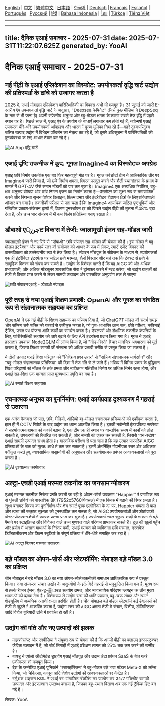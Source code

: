 [English](./en.md) | [中文](./zh.md) | [繁體中文](./zh-TW.md) | [日本語](./ja.md) | [한국어](./ko.md) | [Deutsch](./de.md) | [Français](./fr.md) | [Español](./es.md) | [Português](./pt.md) | [Русский](./ru.md) | [हिंदी](./hi.md) | [Bahasa Indonesia](./id.md) | [ไทย](./th.md) | [Türkçe](./tr.md) | [Tiếng Việt](./vi.md)

---

---
title: दैनिक एआई समाचार - 2025-07-31
date: 2025-07-31T11:22:07.625Z
generated_by: YooAI
---

# दैनिक एआई समाचार - 2025-07-31

## नई पीढ़ी के एआई एप्लिकेशन का विस्फोट: उपयोगकर्ता वृद्धि चार्ट उद्योग की प्रतिस्पर्धा के ढांचे को उजागर करता है

2025 में, एआई मोबाइल एप्लिकेशन पारिस्थितिकी का विकास अभी भी मजबूत है। 31 जुलाई को जारी E-स्तरीय ऐप उपयोगकर्ता वृद्धि चार्ट के अनुसार, "Deepsea कैबिनेट" (जिसे कुछ मीडिया ने DeepSeq के नाम से भी जाना है) अपनी संप्रेषणीय अनुभव और बहु-मोडल क्षमता के कारण सबसे तेज़ वृद्धि में पहले स्थान पर है। पिछले साल में, एआई ऐप के उपयोग की बाधाएँ लगातार कम होती गई हैं, नवोन्मेषी एआई उपकरण धीरे-धीरे उपयोगकर्ता अधिग्रहण और धारण में मुख्य भूमिका निभा रहे हैं—गहरे दृश्य परिदृश्य चलित उत्पाद उद्योग में विभेदन परिवर्तन का नेतृत्व कर रहे हैं, जो दूसरे अधिसूचना में पारिस्थितिकी की पुनर्व्यवस्था के लिए आधार तैयार कर रहे हैं।

![AI App वृद्धि चार्ट](https://images.unsplash.com/photo-1506744038136-46273834b3fb?auto=format&fit=crop&w=900&q=80)

## एआई दृष्टि तकनीक में कूद: गूगल Imagine4 का विस्फोटक अपग्रेड

एआई छवि निर्माण तकनीक एक बार फिर महत्वपूर्ण मोड़ पर है। गूगल की छोटी टीम ने आधिकारिक तौर पर Imagine4 जारी किया है, जो छवि निर्माण क्षमता, विवरण प्रस्तुत करने और शैली स्थानांतरण के प्रभाव के मामले में GPT-4V जैसे समान मॉडलों को पार कर चुका है। Imagine4 एक अत्यधिक नियंत्रित, बहु-क्षेत्र अनुरूप वीडियो और छवि निर्माण इंजन का निर्माण करता है—पैरामीटर को सूक्ष्म रूप से समायोजित करने और स्थिरता सृजन पेशेवर डिज़ाइन, फ़िल्म प्रभाव और इंटरैक्टिव विज्ञापन क्षेत्रों के लिए शक्तिशाली औजार बन गया है। तकनीकी परीक्षण से पता चला है कि Imagine4 अत्यधिक जटिल पृष्ठभूमियों और गतिशील प्रकाश-संकेतन दृश्यों में, विवरण पुनर्स्थापन दर को पिछले उद्योग पीढ़ी की तुलना में 48% बढ़ा देता है, और उच्च भार संचरण में भी कम विलंब प्रतिक्रिया बनाए रखता है।

## डौबाओ एجن्ट विकास में तेजी: ज्वालामुखी इंजन सह-मॉडल जारी

ज्वालामुखी इंजन ने नए सिरे से "डौबाओ" छवि संपादन सह-मॉडल की घोषणा की है। इस मॉडल ने बहु-मोडल इंटरैक्शन और कार्य स्तर की संयोजन को आधार के रूप में लेकर, स्मार्ट एजेंट विकास की वास्तविकता को उल्लेखनीय रूप से तेज किया है। संपादन मॉड्यूल के संयोजन के माध्यम से, उपयोगकर्ता एक ही इंटरैक्टिव इंटरफेस पर जटिल छवि मरम्मत, शैली विस्तार और यहां तक कि टेक्स्ट से छवि के सामूहिक वितरण को संपन्न कर सकते हैं। उद्योग के विशेषज्ञ मानते हैं कि यह AIGC को और अधिक प्रभावशाली, और अधिक मॉड्यूलर व्यावसायिक सेवा में ट्रांसफर करने में मदद करेगा, जो उद्योग ग्राहकों को तेजी से विचार प्राप्त करने से लेकर सामग्री उत्पादन और वास्तविक अनुप्रयोग तक ले जाएगा।

![छवि संपादन एआई - डौबाओ संपादक](https://images.unsplash.com/photo-1464983953574-0892a716854b?auto=format&fit=crop&w=900&q=80)

## पूरी तरह से नया एआई शिक्षण प्रणाली: OpenAI और गूगल का संगठित रूप से संज्ञानात्मक सहायक का प्रक्षिप्त

OpenAI ने एक नई पीढ़ी के शिक्षण सहायक का परिचय दिया है, जो ChatGPT मॉडल की संदर्भ समझ और सक्रिय तर्क शक्ति को गहराई से एकीकृत करता है, जो पुश-आधारित ज्ञान सत्र, छोटे परीक्षण, कठिनाई ट्रैकिंग, उन्नत पथ योजना आदि कार्यों का समर्थन करता है। डेवलपर्स और शैक्षणिक तकनीक कंपनियों के लिए, पारिस्थितिकी सहयोग को आगे बढ़ाने के लिए API इंटरफेस प्रदान किया गया है। गूगल ने एआई हस्ताक्षर उपकरण Node2GLM भी लॉन्च किया है, जो "नोड-रिश्ते" विचार मानचित्र अवधारणा को मूर्त करता है, जिससे शिक्षण सामग्री की संरचना को अधिक प्रभावी तरीके से प्रस्तुत किया जा सकता है।

ये दोनों उत्पाद एआई शिक्षा परिदृश्य को "निष्क्रिय प्रश्न उत्तर" से "सक्रिय संज्ञानात्मक मार्गदर्शन" और "बहु-मोडल संज्ञानात्मक प्रतिक्रिया" की दिशा में तेज गति से ले जाते हैं। भविष्य में विभिन्न प्रकार के बुद्धिमान शिक्षा परिदृश्यों को मॉडल के तर्क क्षमता और व्यक्तिगत गतिशील निर्णय पर अधिक निर्भर रहना होगा, और एआई सह-शिक्षा एक मान्यता प्राप्त मुख्यधारा प्रवृत्ति बन गया है।

![AI स्मार्ट शिक्षण सहायक](https://images.unsplash.com/photo-1519389950473-47ba0277781c?auto=format&fit=crop&w=900&q=80)

## रचनात्मक अनुभव का पुनर्निर्माण: एआई कार्यप्रवाह दृश्यकरण में गहराई से उतारना

एक अनंत कैनवास जो पाठ, छवि, वीडियो, ऑडियो बहु-मोडल रचनात्मक प्रक्रियाओं को एकीकृत करता है, हाल ही में CCTV रिपोर्ट के बाद उद्योग का ध्यान आकर्षित किया है। इसकी नवोन्मेषी इंटरएक्टिव रूपरेखा ने सहयोगात्मक क्षमता को काफी बढ़ाया है, एक टीम एक ही स्थान पर वास्तविक समय में कार्यों को तोड़ सकती है, उपकरणों को वितरित कर सकती है, और सामग्री को एकत्र कर सकती है, जिससे "वन-स्टॉप" एआई सामग्री उत्पादन संभव होता है। वास्तविक परीक्षण से पता चला है कि यह उत्पाद पारंपरिक AIGC प्रक्रियाओं के चक्र को मूलतः आधे से कम कर सकता है। इसमें अंतर्निहित गोपनीयता स्तर और अधिकार वर्गीकृत करते हुए, व्यावसायिक अनुप्रयोगों की अनुपालन और सहयोगात्मक प्रबंधन आवश्यकताओं को पूरा करता है।

![AI दृश्यात्मक कार्यप्रवाह](https://images.unsplash.com/photo-1503676382389-4809596d5290?auto=format&fit=crop&w=900&q=80)

## अल्ट्रा-एचडी एआई मरम्मत तकनीक का जनसामान्यीकरण

एआई मरम्मत तकनीक निरंतर प्रगति करती जा रही है, ओपन-सोर्स उपकरण "Happier" में प्रमाणिक रूप से धुंधली छवियों को वास्तविक 8K (7952x5760 पिक्सल) में एक क्लिक में बढ़ाने की स्थिर क्षमता है। सूक्ष्म बनावट विवरण का पुनर्निर्माण और क्षेत्र स्मार्ट पूरक एल्गोरिदम के दम पर, Happier भव्यता से बाल और त्वचा की उत्कृष्ट सूक्ष्मता को पुनर्स्थापित कर सकता है, जो AIGC उपयोगकर्ताओं और फ़ोटोग्राफी पोस्ट-प्रोडक्शन क्षेत्रों में व्यापक प्रशंसा प्राप्त कर चुका है। उपयोगकर्ता सरल सुझाव शब्दों के माध्यम से बड़े पैमाने पर स्टाइलिज़्ड और विविधता वाले उच्च गुणवत्ता वाले परिणाम प्राप्त कर सकते हैं। टूल की खुली पहुँच और प्रयोग में आसान बाधाओं के निरंतर कमी, एआई मरम्मत को व्यक्तिगत छवि मरम्मत, दस्तावेज़ डिजिटलीकरण और फ़िल्म स्टूडियो के संपूर्ण प्रक्रिया में धीरे-धीरे समाहित कर रहा है।

![AI अल्ट्रा क्लियर मरम्मत उदाहरण](https://images.unsplash.com/photo-1465101046530-73398c7f28ca?auto=format&fit=crop&w=900&q=80)

## बड़े मॉडल का ओपन-सोर्स और प्लेटफॉर्मिंग: मोबाइल बड़े मॉडल 3.0 का प्रक्षिप्त

चीन मोबाइल ने बड़े मॉडल 3.0 का नया ओपन-सोर्स तकनीकी समाधान आधिकारिक रूप से प्रस्तुत किया। नया संस्करण संचार उद्योग के अनुप्रयोगों के इर्द-गिर्द गहराई से अनुकूलित किया गया है, मुख्य रूप से हल्के रीजन इंजन, एंड-टू-클ाउड सहयोग क्षमता, और व्यावसायिक परिदृश्य प्लगइन की तीन मुख्य क्षमताओं को बढ़ावा देता है। विशेष रूप से उद्योग स्तर की ध्वनि पहचान, बहु-चक्र संवाद और स्मार्ट शेड्यूलिंग में अत्यधिक अग्रणी क्षमता प्रदर्शित होती है। चीन मोबाइल बड़े मॉडल प्लेटफॉर्म कई डेवलपर्स को तेजी से जुड़ने में आकर्षित करता है, उद्योग स्तर की AIGC क्षमता तेजी से संचार, वित्तीय, लॉजिस्टिक्स आदि विविध बुनियादी ढांचे में प्रवाहित हो रही है।

## उद्योग की गति और नए उत्पादों की झलक

- माइक्रोसॉफ्ट और एनवीडिया ने संयुक्त रूप से घोषणा की है कि अगली पीढ़ी का क्लाउड इन्फ्रास्ट्रक्चर जैविक उत्पादन में है, जो चौथे तिमाही में एआई प्रशिक्षण लागत को 25% तक कम करने की उम्मीद है।
- बायडू ने एपोलो ऑटोमेटेड ड्राइविंग एआई मॉड्यूल और उद्यम डेटा प्रबंधन SaaS के बीच गहरे एकीकरण को मजबूत किया।
- देश के जनरेटिव एआई यूनिकॉर्न "स्टारहॉरिज़न" ने बहु-मोडल बड़े भाषा मॉडल Meta-X को लॉन्च किया, जो चिकित्सा, कानून आदि विशेष उद्योगों की आवश्यकताओं पर केंद्रित है।
- वर्चुअल आइकन KOL ने एआई स्व-संचालित मॉडलिंग का उपयोग कर 24/7 गतिशील सामग्री उत्पादन और इंटरएक्शन उपलब्ध कराया है, जिसका बहु-स्थान वितरण अब एक नई ट्रैफिक हिट बन गई है।

लेखक: YooAI